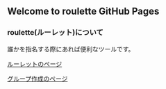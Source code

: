 ## Welcome to roulette GitHub Pages

### roulette(ルーレット)について

誰かを指名する際にあれば便利なツールです。

[ルーレットのページ](https://nabe20180127.github.io/roulette/roulette.html)

[グループ作成のページ](https://nabe20180127.github.io/roulette/groups.html)


